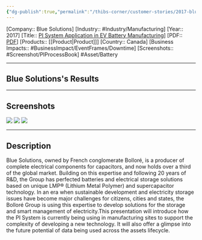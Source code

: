 ```yaml
---
{"dg-publish":true,"permalink":"/thibs-corner/customer-stories/2017-blue-solutions-pi-system-application-in-ev-battery-manufacturing/"}
---
```


[Company:: Blue Solutions]
[Industry:: #Industry/Manufacturing]
[Year:: 2017]
[Title:: [PI System Application in EV Battery Manufacturing](https://resources.osisoft.com/presentations/pi-system-application-in-ev-battery-manufacturing/)]
[PDF:: [PDF](https://cdn.osisoft.com/osi/presentations/2017-uc-san-francisco/UC17NA02PI08_BlueSolutions_JLMonfort_EVBatteryManufacturing.pdf)]
[Products:: [[Product\|Product]]]
[Country:: Canada]
[Business Impacts:: #BusinessImpact/EventFrames/Downtime]
[Screenshots:: #Screenshot/PIProcessBook] 
#Asset/Battery 

---
## Blue Solutions's Results

---
## Screenshots
![](https://i.imgur.com/auDC3Nk.png)
![](https://i.imgur.com/aQgTee3.png)
![](https://i.imgur.com/dltIYHr.png)


---
## Description
Blue Solutions, owned by French conglomerate Bolloré, is a producer of complete electrical components for capacitors, and now holds over a third of the global market. Building on this expertise and following 20 years of R&D, the Group has perfected batteries and electrical storage solutions based on unique LMP® (Lithium Metal Polymer) and supercapacitor technology. In an era when sustainable development and electricity storage issues have become major challenges for citizens, cities and states, the Bolloré Group is using this expertise to develop solutions for the storage and smart management of electricity.This presentation will introduce how the PI System is currently being using in manufacturing sites to support the complexity of developing a new technology. It will also offer a glimpse into the future potential of data being used across the assets lifecycle.